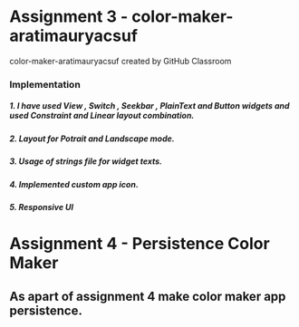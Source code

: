 # Assignment 3 - color-maker-aratimauryacsuf
color-maker-aratimauryacsuf created by GitHub Classroom

### Implementation
##### 1. I have used View , Switch , Seekbar , PlainText and Button widgets and used Constraint and Linear layout combination.
##### 2. Layout for Potrait and Landscape mode.
##### 3. Usage of strings file for widget texts. 
##### 4. Implemented custom app icon.
##### 5. Responsive UI

# Assignment 4 - Persistence Color Maker 
## As apart of assignment 4 make color maker app persistence.

